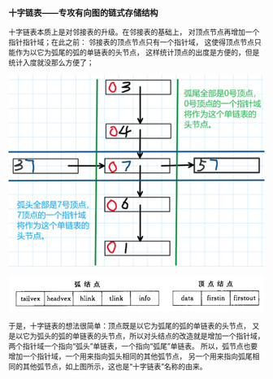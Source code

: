 ### 十字链表——专攻有向图的链式存储结构

十字链表本质上是对邻接表的升级。在邻接表的基础上，
对顶点节点再增加一个指针指针域；在此之前：
邻接表的顶点节点只有一个指针域，
这使得顶点节点只能作为以它为弧尾的弧的单链表的头节点，
这样统计顶点的出度是方便的，但是统计入度就没那么方便了；

![十字链表弧链表逻辑图](./statics/十字链表.png)  

![十字链表顶点和弧的结构](./statics/十字链表顶点和弧的结构.png)  

于是，十字链表的想法很简单：顶点既是以它为弧尾的弧的单链表的头节点，
又是以它为弧头的弧的单链表的头节点，所以对头结点的改造就是增加一个指针域，两个指针域一个指向“弧头”单链表，一个指向“弧尾”单链表。
所以，弧节点也要增加一个指针域，一个用来指向弧头相同的其他弧节点，
另一个用来指向弧尾相同的其他弧节点，如上图所示，这也是“十字链表”名称的由来。

